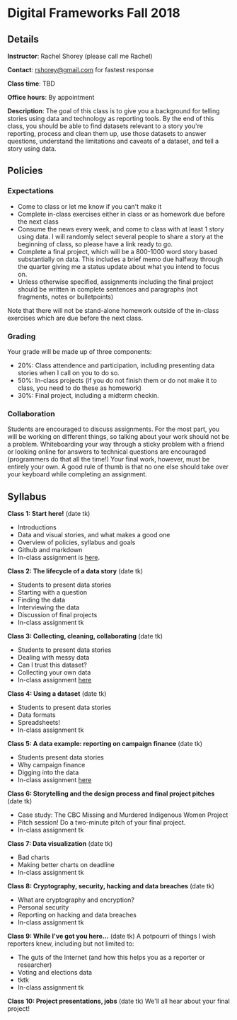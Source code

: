 # Digital Frameworks Fall 2018

## Details

**Instructor**: Rachel Shorey (please call me Rachel)

**Contact**: rshorey@gmail.com for fastest response

**Class time**: TBD

**Office hours**: By appointment

**Description**: The goal of this class is to give you a background for telling stories using data and technology as reporting tools. By the end of this class, you should be able to find datasets relevant to a story you're reporting, process and clean them up, use those datasets to answer questions, understand the limitations and caveats of a dataset, and tell a story using data.

## Policies

### Expectations

* Come to class or let me know if you can't make it
* Complete in-class exercises either in class or as homework due before the next class
* Consume the news every week, and come to class with at least 1 story using data. I will randomly select several people to share a story at the beginning of class, so please have a link ready to go.
* Complete a final project, which will be a 800-1000 word story based substantially on data. This includes a brief memo due halfway through the quarter giving me a status update about what you intend to focus on.
* Unless otherwise specified, assignments including the final project should be written in complete sentences and paragraphs (not fragments, notes or bulletpoints)

Note that there will not be stand-alone homework outside of the in-class exercises which are due before the next class.

### Grading

Your grade will be made up of three components:

* 20%: Class attendence and participation, including presenting data stories when I call on you to do so.
* 50%: In-class projects (if you do not finish them or do not make it to class, you need to do these as homework)
* 30%: Final project, including a midterm checkin.

### Collaboration

Students are encouraged to discuss assignments. For the most part, you will be working on different things, so talking about your work should not be a problem. Whiteboarding your way through a sticky problem with a friend or looking online for answers to technical questions are encouraged (programmers do that all the time!) Your final work, however, must be entirely your own. A good rule of thumb is that no one else should take over your keyboard while completing an assignment.

## Syllabus

**Class 1: Start here!** (date tk)
* Introductions
* Data and visual stories, and what makes a good one
* Overview of policies, syllabus and goals
* Github and markdown
* In-class assignment is [here](https://github.com/rshorey/digitalframeworks-spring18/blob/master/assignment1.md).

**Class 2: The lifecycle of a data story** (date tk)
* Students to present data stories
* Starting with a question
* Finding the data
* Interviewing the data
* Discussion of final projects
* In-class assignment tk

**Class 3: Collecting, cleaning, collaborating** (date tk)
* Students to present data stories
* Dealing with messy data
* Can I trust this dataset?
* Collecting your own data
* In-class assignment [here](https://github.com/rshorey/digitalframeworks-spring18/blob/master/assignment4.md)

**Class 4: Using a dataset** (date tk)
* Students to present data stories
* Data formats
* Spreadsheets!
* In-class assignment tk

**Class 5: A data example: reporting on campaign finance** (date tk)
* Students present data stories
* Why campaign finance
* Digging into the data
* In-class assignment [here](https://github.com/rshorey/digitalframeworks-spring18/blob/master/assignment5.md)

**Class 6: Storytelling and the design process and final project pitches** (date tk)
* Case study: The CBC Missing and Murdered Indigenous Women Project
* Pitch session! Do a two-minute pitch of your final project.
* In-class assignment tk

**Class 7: Data visualization** (date tk)
* Bad charts
* Making better charts on deadline
* In-class assignment tk

**Class 8: Cryptography, security, hacking and data breaches** (date tk)
* What are cryptography and encryption?
* Personal security
* Reporting on hacking and data breaches
* In-class assignment tk

**Class 9: While I've got you here...** (date tk)
A potpourri of things I wish reporters knew, including but not limited to:
* The guts of the Internet (and how this helps you as a reporter or researcher)
* Voting and elections data
* tktk
* In-class assignment tk

**Class 10: Project presentations, jobs** (date tk)
We'll all hear about your final project!
